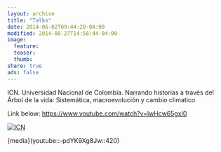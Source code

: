 ```yaml
---
layout: archive
title: "Talks"
date: 2014-06-02T09:44:20-04:00
modified: 2014-08-27T14:56:44-04:00
image:
  feature:
  teaser:
  thumb:
share: true
ads: false
---
```




ICN. Universidad Nacional de Colombia. Narrando historias a través del Árbol de la vida: Sistemática, macroevolución y cambio climatico

Link below: https://www.youtube.com/watch?v=lwHcw65gxI0

[![ICN](https://img.youtube.com/vi/lwHcw65gxI0/0.jpg)](https://www.youtube.com/watch?v=lwHcw65gxI0 "ICN")


{media}(youtube::-pdYK9Xg8Jw::420)

 

